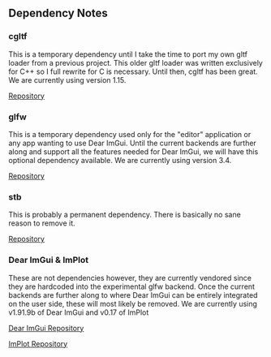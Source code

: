 ## Dependency Notes

### cgltf

This is a temporary dependency until I take the time to port my own
gltf loader from a previous project. This older gltf loader was written exclusively for C++ so I full rewrite for C is necessary. Until then, cgltf
has been great. We are currently using version 1.15.

[Repository](https://github.com/jkuhlmann/cgltf)

### glfw

This is a temporary dependency used only for the "editor" application or any
app wanting to use Dear ImGui. Until the current backends are further along
and support all the features needed for Dear ImGui, we will have this optional
dependency available. We are currently using version 3.4.

[Repository](https://github.com/glfw/glfw)

### stb

This is probably a permanent dependency. There is basically no sane reason to
remove it. 

[Repository](https://github.com/nothings/stb)

### Dear ImGui & ImPlot

These are not dependencies however, they are currently vendored since they are hardcoded into the experimental glfw backend. Once the current backends are further along to where Dear ImGui can be entirely integrated on the user side,
these will most likely be removed. We are currently using v1.91.9b of Dear ImGui and v0.17 of ImPlot

[Dear ImGui Repository](https://github.com/ocornut/imgui/tree/docking)

[ImPlot Repository](https://github.com/epezent/implot)

